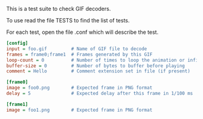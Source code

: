 This is a test suite to check GIF decoders.

To use read the file TESTS to find the list of tests.

For each test, open the file <name>.conf which will describe the test.

```ini
[config]
input = foo.gif         # Name of GIF file to decode
frames = frame0;frame1  # Frames generated by this GIF
loop-count = 0          # Number of times to loop the animation or infinite to loop forever
buffer-size = 0         # Number of bytes to buffer before playing
comment = Hello         # Comment extension set in file (if present)

[frame0]
image = foo0.png        # Expected frame in PNG format
delay = 5               # Expected delay after this frame in 1/100 ms

[frame1]
image = foo1.png        # Expected frame in PNG format
```
